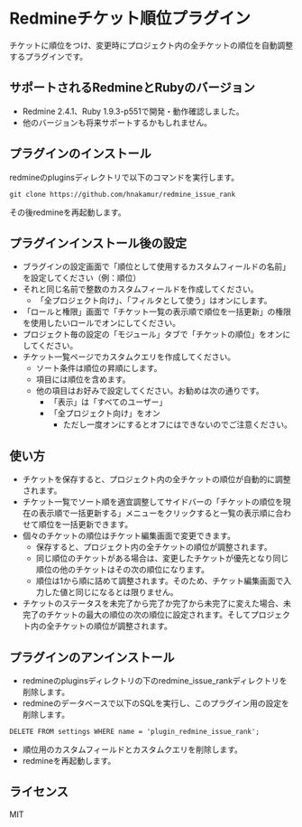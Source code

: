 Redmineチケット順位プラグイン
=============================

チケットに順位をつけ、変更時にプロジェクト内の全チケットの順位を自動調整するプラグインです。

## サポートされるRedmineとRubyのバージョン

* Redmine 2.4.1、Ruby 1.9.3-p551で開発・動作確認しました。
* 他のバージョンも将来サポートするかもしれません。

## プラグインのインストール

redmineのpluginsディレクトリで以下のコマンドを実行します。

```
git clone https://github.com/hnakamur/redmine_issue_rank
```

その後redmineを再起動します。


## プラグインインストール後の設定

* ブラグインの設定画面で「順位として使用するカスタムフィールドの名前」を設定してください（例：順位）
* それと同じ名前で整数のカスタムフィールドを作成してください。
   * 「全プロジェクト向け」、「フィルタとして使う」はオンにします。
* 「ロールと権限」画面で「チケット一覧の表示順で順位を一括更新」の権限を使用したいロールでオンにしてください。
* プロジェクト毎の設定の「モジュール」タブで「チケットの順位」をオンにしてください。
* チケット一覧ページでカスタムクエリを作成してください。
    * ソート条件は順位の昇順にします。
    * 項目には順位を含めます。
    * 他の項目はお好みで設定してください。お勧めは次の通りです。
       * 「表示」は「すべてのユーザー」
       * 「全プロジェクト向け」をオン
           * ただし一度オンにするとオフにはできないのでご注意ください。


## 使い方

* チケットを保存すると、プロジェクト内の全チケットの順位が自動的に調整されます。
* チケット一覧でソート順を適宜調整してサイドバーの「チケットの順位を現在の表示順で一括更新する」メニューをクリックすると一覧の表示順に合わせて順位を一括更新できます。
* 個々のチケットの順位はチケット編集画面で変更できます。
   * 保存すると、プロジェクト内の全チケットの順位が調整されます。
   * 同じ順位のチケットがある場合は、変更したチケットが優先となり同じ順位の他のチケットはその次の順位になります。
   * 順位は1から順に詰めて調整されます。そのため、チケット編集画面で入力した値と同じになるとは限りません。
* チケットのステータスを未完了から完了か完了から未完了に変えた場合、未完了のチケットの最大の順位の次の順位に設定されます。そしてプロジェクト内の全チケットの順位が調整されます。


## プラグインのアンインストール

* redmineのpluginsディレクトリの下のredmine_issue_rankディレクトリを削除します。
* redmineのデータベースで以下のSQLを実行し、このプラグイン用の設定を削除します。

```
DELETE FROM settings WHERE name = 'plugin_redmine_issue_rank';
```

* 順位用のカスタムフィールドとカスタムクエリを削除します。
* redmineを再起動します。


## ライセンス

MIT
